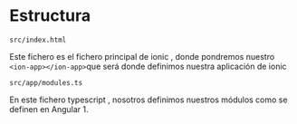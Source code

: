 # Estructura

```
src/index.html
```

Este fichero es el fichero principal de ionic , donde pondremos 
nuestro `<ion-app></ion-app>`que será donde definimos nuestra
aplicación de ionic

```
src/app/modules.ts
```

En este fichero typescript , nosotros definimos nuestros módulos
como se definen en Angular 1.

